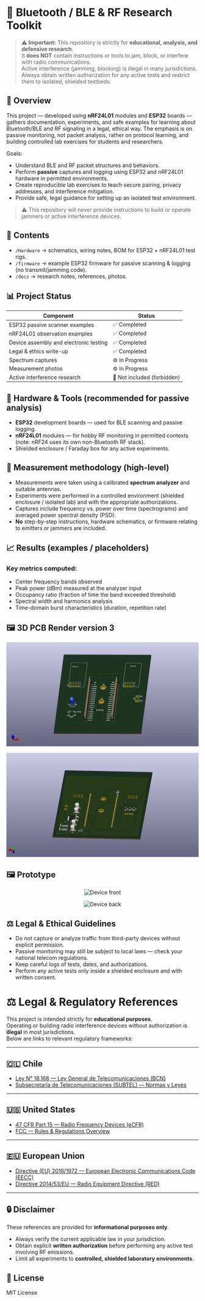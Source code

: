 # 🔭 Bluetooth / BLE & RF Research Toolkit

> ⚠️ **Important:** This repository is strictly for **educational, analysis, and defensive research**.  
> It **does NOT** contain instructions or tools to jam, block, or interfere with radio communications.  
> Active interference (jamming, blocking) is illegal in many jurisdictions. Always obtain written authorization for any active tests and restrict them to isolated, shielded testbeds.

## 📖 Overview
This project — developed using **nRF24L01** modules and **ESP32** boards — gathers documentation, experiments, and safe examples for learning about Bluetooth/BLE and RF signaling in a legal, ethical way. The emphasis is on passive monitoring, not packet analysis, rather on protocol learning, and building controlled lab exercises for students and researchers.

Goals:
- Understand BLE and RF packet structures and behaviors.
- Perform **passive** captures and logging using ESP32 and nRF24L01 hardware in permitted environments.
- Create reproducible lab exercises to teach secure pairing, privacy addresses, and interference mitigation.
- Provide safe, legal guidance for setting up an isolated test environment.

> ⚠️ This repository will never provide instructions to build or operate jammers or active interference devices.

## 📂 Contents
- `/Hardware` → schematics, wiring notes, BOM for ESP32 + nRF24L01 test rigs.
- `/firmware` → example ESP32 firmware for passive scanning & logging (no transmit/jamming code).
- `/docs` → research notes, references, photos.

## 📊 Project Status
| Component                  | Status                      |
|---------------------------|-----------------------------|
| ESP32 passive scanner examples   | ✅ Completed               |
| nRF24L01 observation examples    | ✅ Completed             |
| Device assembly and electronic testing   | ✅ Completed               |
| Legal & ethics write-up   | ✅ Completed                |
| Spectrum captures         | ⚙️ In Progress                |
| Measurement photos        | ⚙️ In Progress              |
| Active interference research     | 🚫 Not included (forbidden)|



## 🧰 Hardware & Tools (recommended for passive analysis)
- **ESP32** development boards — used for BLE scanning and passive logging.
- **nRF24L01** modules — for hobby RF monitoring in permitted contexts (note: nRF24 uses its own non-Bluetooth RF stack).
- Shielded enclosure / Faraday box for any active experiments.

## 🔬 Measurement methodology (high-level)
- Measurements were taken using a calibrated **spectrum analyzer** and suitable antennas.  
- Experiments were performed in a controlled environment (shielded enclosure / isolated lab) and with the appropriate authorizations.  
- Captures include frequency vs. power over time (spectrograms) and averaged power spectral density (PSD).  
- **No** step-by-step instructions, hardware schematics, or firmware relating to emitters or jammers are included.

## 📈 Results (examples / placeholders)
### Key metrics computed:
- Center frequency bands observed
- Peak power (dBm) measured at the analyzer input
- Occupancy ratio (fraction of time the band exceeded threshold)
- Spectral width and harmonics analysis
- Time-domain burst characteristics (duration, repetition rate)


## 🖼️ 3D PCB Render version 3

<p align="center">
<img src="docs/jammerBT_v3.jpg" alt="pcb front width="300">
</p>

<p align="center">
<img src="docs/jammerBT_v3b.jpg" alt="pcb back width="300">
</p>

## 🖼️ Prototype

<p align="center">
<img src="docs/jammer1.jpg" alt="Device front" width="400">
</p>

<p align="center">
<img src="docs/jammer1b.jpg" alt="Device back" width="400">
</p>


## ⚖️ Legal & Ethical Guidelines
- Do not capture or analyze traffic from third-party devices without explicit permission.  
- Passive monitoring may still be subject to local laws — check your national telecom regulations.  
- Keep careful logs of tests, dates, and authorizations.  
- Perform any active tests only inside a shielded enclosure and with written consent.

# ⚖️ Legal & Regulatory References

This project is intended strictly for **educational purposes**.  
Operating or building radio interference devices without authorization is **illegal** in most jurisdictions.  
Below are links to relevant regulatory frameworks:

---

## 🇨🇱 Chile
- [Ley N° 18.168 — Ley General de Telecomunicaciones (BCN)](https://www.bcn.cl/leychile/navegar?idNorma=29582)  
- [Subsecretaría de Telecomunicaciones (SUBTEL) — Normas y Leyes](https://www.subtel.gob.cl/normas-y-leyes/)

---

## 🇺🇸 United States
- [47 CFR Part 15 — Radio Frequency Devices (eCFR)](https://www.ecfr.gov/current/title-47/chapter-I/subchapter-A/part-15)  
- [FCC — Rules & Regulations Overview](https://www.fcc.gov/rules-regulations)

---

## 🇪🇺 European Union
- [Directive (EU) 2018/1972 — European Electronic Communications Code (EECC)](https://eur-lex.europa.eu/legal-content/EN/TXT/?uri=CELEX%3A32018L1972)  
- [Directive 2014/53/EU — Radio Equipment Directive (RED)](https://eur-lex.europa.eu/legal-content/EN/TXT/?uri=CELEX%3A32014L0053)

---

## 🔒 Disclaimer
These references are provided for **informational purposes only**.  
- Always verify the current applicable law in your jurisdiction.  
- Obtain explicit **written authorization** before performing any active test involving RF emissions.  
- Limit all experiments to **controlled, shielded laboratory environments**.

## 📜 License
MIT License
